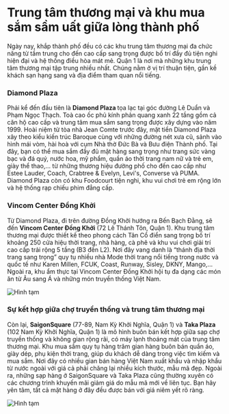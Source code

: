 <div class="container_content">

# Trung tâm thương mại và khu mua sắm sầm uất giữa lòng thành phố
<p>Ngày nay, khắp thành phố đều có các khu trung tâm thương mại đa chức năng từ tầm trung cho đến cao cấp sang trọng được bố trí đầy đủ tiện nghi hiện đại và hệ thống điều hòa mát mẻ. Quận 1 là nơi mà những khu trung tâm thương mại tập trung nhiều nhất. Chúng nằm ở vị trí thuận tiện, gần kề khách sạn hạng sang và địa điểm tham quan nổi tiếng.</p>
<h3 class="heading">Diamond Plaza</h3>
<p>
Phải kể đến đầu tiên là <b>Diamond Plaza </b>tọa lạc tại góc đường Lê Duẩn và Phạm Ngọc Thạch. Toà cao ốc phủ kính phản quang xanh 22 tầng gồm cả căn hộ cao cấp và trung tâm mua sắm sang trọng được xây dựng vào năm 1999. Hoài niệm từ tòa nhà Jean Comte trước đây, mặt tiền Diamond Plaza xây theo kiểu kiến trúc Baroque cùng với những đường nét xưa cũ, sảnh vào hình mái vòm, hài hoà với cụm Nhà thờ Đức Bà và Bưu điện Thành phố. Tại đây, bạn có thể mua sắm đầy đủ mặt hàng sang trọng như trang sức vàng bạc và đá quý, nước hoa, mỹ phẩm, quần áo thời trang nam nữ và trẻ em, giày thể thao,… từ những thương hiệu đường phố cho đến cao cấp như Estee Lauder, Coach, Crabtree & Evelyn, Levi's, Converse và PUMA. Diamond Plaza còn có khu Foodcourt tiện nghi, khu vui chơi trẻ em rộng lớn và hệ thống rạp chiếu phim đẳng cấp.</p>
<span class="line"></span>
<h3 class="heading">Vincom Center Đồng Khởi</h3>
<p>Từ Diamond Plaza, đi trên đường Đồng Khởi hướng ra Bến Bạch Đằng, sẽ đến <b>Vincom Center Đồng Khởi</b> (72 Lê Thánh Tôn, Quận 1). Khu trung tâm thương mại được thiết kế theo phong cách Tân Cổ điển sang trọng bố trí khoảng 250 cửa hiệu thời trang, nhà hàng, cà phê và khu vui chơi giải trí cao cấp trải rộng 5 tầng (B3 đến L2). Nơi đây vang danh là “thánh địa thời trang sang trọng” quy tụ nhiều nhà Mode thời trang nổi tiếng trong nước và quốc tế như Karen Millen, FCUK, Coast, Runway, Sisley, DKNY, Mango,… Ngoài ra, khu ẩm thực tại Vincom Center Đồng Khởi hội tụ đa dạng các món ăn từ Âu sang Á và những món truyền thống Việt Nam.</p>
<img src="https://lh3.googleusercontent.com/pw/AP1GczOvsZ1-b1K1iZ9ksnabq0xaCla5JY_KqBxxmBugLBvFHQoUZW7PqhW_Md03M6YFj-giwvDcFHiyvCC2dnknnUyo4Nt7ZaQkmrgVVXG9nfGrCSQNbymsYeVtCBczXhKF0CU-7GAzmShdI0zE6wwbDfsV=w1316-h878-s-no-gm?authuser=0" alt="Hình tạm" class="img_md"><br>
<span class="line"></span>
<h3 class="heading">Sự kết hợp giữa chợ truyền thống và trung tâm thương mại</h3>
<p>Còn lại, <b>SaigonSquare</b> (77-89, Nam Kỳ Khởi Nghĩa, Quận 1) và <b>Taka Plaza</b> (102 Nam Kỳ Khởi Nghĩa, Quận 1) là mô hình buôn bán kết hợp giữa sạp chợ truyền thống và không gian rộng rãi, có máy lạnh thoáng mát của trung tâm thương mại. Khu mua sắm quy tụ hàng trăm gian hàng buôn bán quần áo, giày dép, phụ kiện thời trang, giúp du khách dễ dàng trong việc tìm kiếm và mua sắm. Nơi đây có nhiều gian bán hàng Việt Nam xuất khẩu và nhập khẩu từ nước ngoài với giá cả phải chăng lại nhiều kích thước, mẫu mã đẹp. Ngoài ra, những sạp hàng ở SaigonSquare và Taka Plaza cũng thường xuyên có các chương trình khuyến mãi giảm giá do mẫu mã mới về liên tục. Bạn hãy yên tâm, tất cả mặt hàng ở đây đều được bán với giá niêm yết rõ ràng.</p>
<img src="https://gcs.tripi.vn/public-tripi/tripi-feed/img/474323mdb/trung-tam-thuong-mai-saigon-center-451012.jpg" alt="Hình tạm" class="img_md"><br>
<span class="line"></span>
</div>